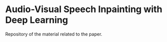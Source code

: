 # Audio-Visual Speech Inpainting with Deep Learning

Repository of the material related to the paper.